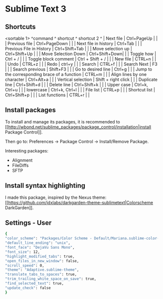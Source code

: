 # Sublime Text 3

## Shortcuts
<sortable 1>
^command ^ shortcut ^ shortcut 2 ^
| Next file | Ctrl+PageUp | |
| Previous file | Ctrl+PageDown | |
| Next file in history | Ctrl+Tab | |
| Previous File in History | Ctrl+Shift+Tab | |
| Move selection up | Ctrl+Shift+Up | |
| Move Selection Down | Ctrl+Shift+Down| |
| Toggle how | Ctrl + / | |
| Toggle block comment | Ctrl + Shift + / | |
| New file | CTRL+n | |
| Undo | CTRL+z | |
| Redo | ctrl+y | |
| Search | CTRL+f | |
| Search Next | F3 | |
| Search previous | Shift+F3 | |
| Go to desired line | Ctrl+g | |
| Jump to the corresponding brace of a function | CTRL+m | |
| Align lines by one character | Ctrl+Alt+a | |
| Vertical selection | Shift + right click | |
| Duplicate line | Ctrl+Shift+d | |
| Delete line | Ctrl+Shift+k | |
| Upper case | Ctrl+k, Ctrl+u | |
| lowercase | Ctrl+k, Ctrl+l | |
| File list | CTRL+p | |
| Shortcut list | Ctrl+Shift+p | |
| List functions | CTRL+r | |
</sortable>

## Install packages
To install and manage its packages, it is recommended to [[http://wbond.net/sublime_packages/package_control/installation|install Package Control]].

Then go to: Preferences -> Package Control -> Install/Remove Package.

Interesting packages:
   * Alignment
   * FileDiffs
   * SFTP

## Install syntax highlighting
I made this package, inspired by the Nexus theme: [[https://github.com/jdxlabs/darkgarden-theme-sublimetext|Colorscheme DarkGarden]].

## Settings - User
```bash
{
"color_scheme": "Packages/Color Scheme - Default/Mariana.sublime-color-scheme",
"default_line_ending": "unix",
"font_face": "DejaVu Sans Mono",
"font_size": 12,
"highlight_modified_tabs": true,
"open_files_in_new_window": false,
"scroll_speed": 0,
"theme": "Adaptive.sublime-theme",
"translate_tabs_to_spaces": true,
"trim_trailing_white_space_on_save": true,
"find_selected_text": true,
"update_check": false
}

```

